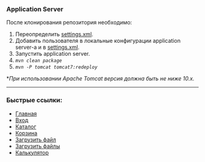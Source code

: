 ### Application Server

После клонирования репозитория необходимо:
1. Переопределить [settings.xml](settings.xml).
2. Добавить пользователя в локальные конфигурации application server-а и в [settings.xml](settings.xml).
3. Запустить application server.
4. _`mvn clean package`_
5. _`mvn -P tomcat tomcat7:redeploy`_

*_При использовании Apache Tomcat версия должна быть не ниже 10.х._
***


### Быстрые ссылки:
- [Главная](http://localhost:8080/application-server/)
- [Вход](http://localhost:8080/application-server/signIn)
- [Каталог](http://localhost:8080/application-server/?stage=catalog)
- [Корзина](http://localhost:8080/application-server/?stage=cart)
- [Загрузить файл](http://localhost:8080/application-server/oneFileUpload)
- [Загрузить файлы](http://localhost:8080/application-server/twoFilesUpload)
- [Калькулятор](http://localhost:8080/application-server/calculator)
